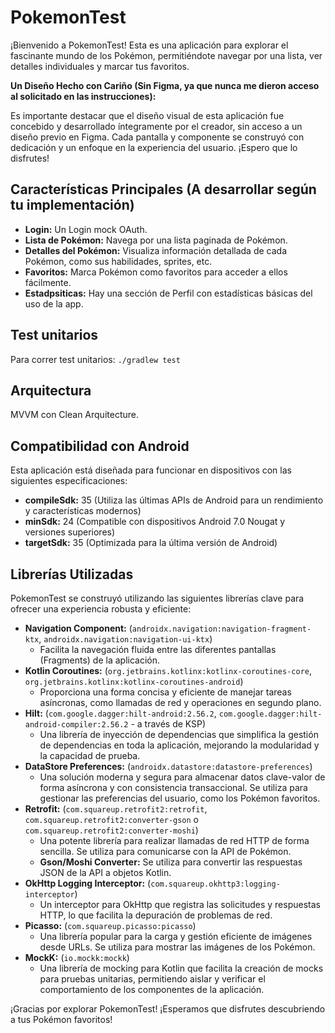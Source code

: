 # PokemonTest

¡Bienvenido a PokemonTest! Esta es una aplicación para explorar el fascinante mundo de los Pokémon, permitiéndote navegar por una lista, ver detalles individuales y marcar tus favoritos.

**Un Diseño Hecho con Cariño (Sin Figma, ya que nunca me dieron acceso al solicitado en las instrucciones):**

Es importante destacar que el diseño visual de esta aplicación fue concebido y desarrollado íntegramente por el creador, sin acceso a un diseño previo en Figma. Cada pantalla y componente se construyó con dedicación y un enfoque en la experiencia del usuario. ¡Espero que lo disfrutes!

## Características Principales (A desarrollar según tu implementación)

* **Login:** Un Login mock OAuth.
* **Lista de Pokémon:** Navega por una lista paginada de Pokémon.
* **Detalles del Pokémon:** Visualiza información detallada de cada Pokémon, como sus habilidades, sprites, etc.
* **Favoritos:** Marca Pokémon como favoritos para acceder a ellos fácilmente.
* **Estadpsiticas:** Hay una sección de Perfil con estadísticas básicas del uso de la app.

## Test unitarios

Para correr test unitarios: ```./gradlew test```

## Arquitectura 

MVVM con Clean Arquitecture.

## Compatibilidad con Android

Esta aplicación está diseñada para funcionar en dispositivos con las siguientes especificaciones:

* **compileSdk:** 35 (Utiliza las últimas APIs de Android para un rendimiento y características modernos)
* **minSdk:** 24 (Compatible con dispositivos Android 7.0 Nougat y versiones superiores)
* **targetSdk:** 35 (Optimizada para la última versión de Android)

## Librerías Utilizadas

PokemonTest se construyó utilizando las siguientes librerías clave para ofrecer una experiencia robusta y eficiente:

* **Navigation Component:** (`androidx.navigation:navigation-fragment-ktx`, `androidx.navigation:navigation-ui-ktx`)
    * Facilita la navegación fluida entre las diferentes pantallas (Fragments) de la aplicación.
* **Kotlin Coroutines:** (`org.jetbrains.kotlinx:kotlinx-coroutines-core`, `org.jetbrains.kotlinx:kotlinx-coroutines-android`)
    * Proporciona una forma concisa y eficiente de manejar tareas asíncronas, como llamadas de red y operaciones en segundo plano.
* **Hilt:** (`com.google.dagger:hilt-android:2.56.2`, `com.google.dagger:hilt-android-compiler:2.56.2` - a través de KSP)
    * Una librería de inyección de dependencias que simplifica la gestión de dependencias en toda la aplicación, mejorando la modularidad y la capacidad de prueba.
* **DataStore Preferences:** (`androidx.datastore:datastore-preferences`)
    * Una solución moderna y segura para almacenar datos clave-valor de forma asíncrona y con consistencia transaccional. Se utiliza para gestionar las preferencias del usuario, como los Pokémon favoritos.
* **Retrofit:** (`com.squareup.retrofit2:retrofit`, `com.squareup.retrofit2:converter-gson` o `com.squareup.retrofit2:converter-moshi`)
    * Una potente librería para realizar llamadas de red HTTP de forma sencilla. Se utiliza para comunicarse con la API de Pokémon.
    * **Gson/Moshi Converter:** Se utiliza para convertir las respuestas JSON de la API a objetos Kotlin.
* **OkHttp Logging Interceptor:** (`com.squareup.okhttp3:logging-interceptor`)
    * Un interceptor para OkHttp que registra las solicitudes y respuestas HTTP, lo que facilita la depuración de problemas de red.
* **Picasso:** (`com.squareup.picasso:picasso`)
    * Una librería popular para la carga y gestión eficiente de imágenes desde URLs. Se utiliza para mostrar las imágenes de los Pokémon.
* **MockK:** (`io.mockk:mockk`)
    * Una librería de mocking para Kotlin que facilita la creación de mocks para pruebas unitarias, permitiendo aislar y verificar el comportamiento de los componentes de la aplicación.

¡Gracias por explorar PokemonTest! ¡Esperamos que disfrutes descubriendo a tus Pokémon favoritos!